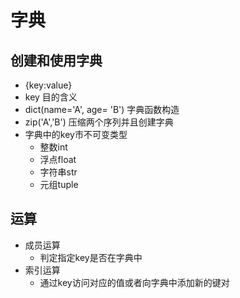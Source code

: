# 字典

## 创建和使用字典

- {key:value}
- key 目的含义
- dict(name='A', age= 'B') 字典函数构造
- zip('A','B') 压缩两个序列并且创建字典
- 字典中的key市不可变类型
  - 整数int
  - 浮点float
  - 字符串str
  - 元组tuple
## 运算
- 成员运算
  - 判定指定key是否在字典中
- 索引运算
  - 通过key访问对应的值或者向字典中添加新的键对